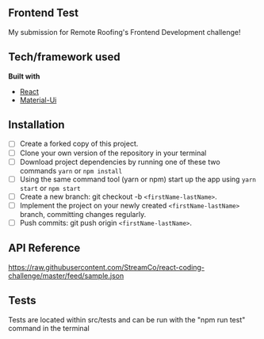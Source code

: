 ## Frontend Test
My submission for Remote Roofing's Frontend Development challenge!

## Tech/framework used
<b>Built with</b>
- [React](https://reactjs.org/)
- [Material-Ui](https://material-ui.com/)

## Installation
- [ ] Create a forked copy of this project.
- [ ] Clone your own version of the repository in your terminal
- [ ] Download project dependencies by running one of these two commands `yarn` or `npm install`
- [ ] Using the same command tool (yarn or npm) start up the app using `yarn start` or `npm start`
- [ ] Create a new branch: git checkout -b `<firstName-lastName>`.
- [ ] Implement the project on your newly created `<firstName-lastName>` branch, committing changes regularly.
- [ ] Push commits: git push origin `<firstName-lastName>`.

## API Reference
https://raw.githubusercontent.com/StreamCo/react-coding-challenge/master/feed/sample.json

## Tests
Tests are located within src/tests and can be run with the "npm run test" command in the terminal 






 

